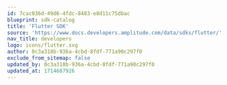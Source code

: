 ```yaml
---
id: 7cac036d-49d6-4fdc-8483-e8d11c75dbac
blueprint: sdk-catalog
title: 'Flutter SDK'
source: 'https://www.docs.developers.amplitude.com/data/sdks/flutter/'
nav_title: developers
logo: icons/flutter.svg
author: 0c3a318b-936a-4cbd-8fdf-771a90c297f0
exclude_from_sitemap: false
updated_by: 0c3a318b-936a-4cbd-8fdf-771a90c297f0
updated_at: 1714687926
---
```

